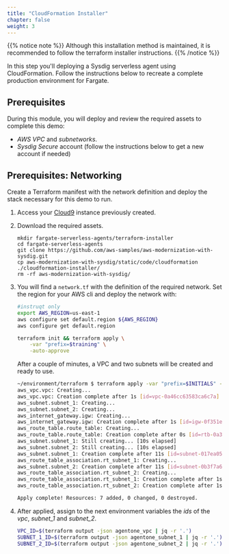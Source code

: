 ```yaml
---
title: "CloudFormation Installer"
chapter: false
weight: 3
---
```


{{% notice note %}}
Although this installation method is maintained, it is recommended to follow
the terraform installer instructions.
{{% /notice %}}

In this step you'll deploying a Sysdig serverless agent using CloudFormation. 
Follow the instructions below to recreate a complete production environment for Fargate. 

## Prerequisites

During this module, you will deploy and review the required assets to complete this demo:
- *AWS VPC* and *subnetworks*. 
- *Sysdig Secure* account (follow the instructions below to get a new account if needed)



## Prerequisites: Networking

Create a Terraform manifest with the network definition and deploy the stack necessary for this demo to run.

1. Access your [Cloud9](https://us-east-1.console.aws.amazon.com/cloud9/home/product) instance previously created.

2. Download the required assets.

   ```
   mkdir fargate-serverless-agents/terraform-installer
   cd fargate-serverless-agents
   git clone https://github.com/aws-samples/aws-modernization-with-sysdig.git
   cp aws-modernization-with-sysdig/static/code/cloudformation ./cloudformation-installer/
   rm -rf aws-modernization-with-sysdig/
   ```

3. You will find a `network.tf` with the definition of the required network.
   Set the region for your AWS cli and deploy the network with:

    ``` bash
    #instruqt only
    export AWS_REGION=us-east-1
    aws configure set default.region ${AWS_REGION}
    aws configure get default.region

    terraform init && terraform apply \
        -var "prefix=$training" \
        -auto-approve
    ```

    After a couple of minutes, a VPC and two subnets will be created and ready to use.

    ``` bash
    ~/environment/terraform $ terraform apply -var "prefix=$INITIALS" -auto-approve
    aws_vpc.vpc: Creating...
    aws_vpc.vpc: Creation complete after 1s [id=vpc-0a46cc63583ca6c7a]
    aws_subnet.subnet_1: Creating...
    aws_subnet.subnet_2: Creating...
    aws_internet_gateway.igw: Creating...
    aws_internet_gateway.igw: Creation complete after 1s [id=igw-0f351e2c21c9736a7]
    aws_route_table.route_table: Creating...
    aws_route_table.route_table: Creation complete after 0s [id=rtb-0a3e9957ec38d176f]
    aws_subnet.subnet_1: Still creating... [10s elapsed]
    aws_subnet.subnet_2: Still creating... [10s elapsed]
    aws_subnet.subnet_1: Creation complete after 11s [id=subnet-017ea05ec3289ae8f]
    aws_route_table_association.rt_subnet_1: Creating...
    aws_subnet.subnet_2: Creation complete after 11s [id=subnet-0b3f7a629452e07da]
    aws_route_table_association.rt_subnet_2: Creating...
    aws_route_table_association.rt_subnet_1: Creation complete after 1s [id=rtbassoc-00e87d29b3e806907]
    aws_route_table_association.rt_subnet_2: Creation complete after 1s [id=rtbassoc-01e38c9bfd7802db2]

    Apply complete! Resources: 7 added, 0 changed, 0 destroyed.
    ```

4. After applied, assign to the next environment variables the *ids* of the *vpc*, *subnet_1* and *subnet_2*.

    ``` bash
    VPC_ID=$(terraform output -json agentone_vpc | jq -r '.')
    SUBNET_1_ID=$(terraform output -json agentone_subnet_1 | jq -r '.')
    SUBNET_2_ID=$(terraform output -json agentone_subnet_2 | jq -r '.')
    
    ```
